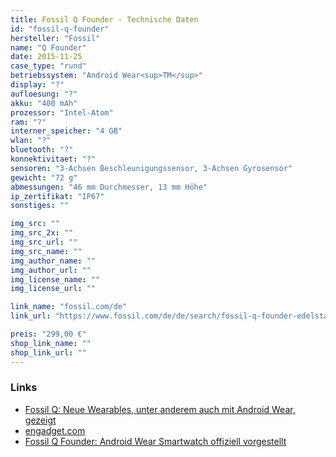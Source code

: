 ```yaml
---
title: Fossil Q Founder - Technische Daten
id: "fossil-q-founder"
hersteller: "Fossil"
name: "Q Founder"
date: 2015-11-25
case_type: "rund"
betriebssystem: "Android Wear<sup>TM</sup>"
display: "?"
aufloesung: "?"
akku: "400 mAh"
prozessor: "Intel-Atom"
ram: "?"
interner_speicher: "4 GB"
wlan: "?"
bluetooth: "?"
konnektivitaet: "?"
sensoren: "3-Achsen Beschleunigungssensor, 3-Achsen Gyrosensor"
gewicht: "72 g"
abmessungen: "46 mm Durchmesser, 13 mm Höhe"
ip_zertifikat: "IP67"
sonstiges: ""

img_src: ""
img_src_2x: ""
img_src_url: ""
img_src_name: ""
img_author_name: ""
img_author_url: ""
img_license_name: ""
img_license_url: ""

link_name: "fossil.com/de"
link_url: "https://www.fossil.com/de/de/search/fossil-q-founder-edelstahl-sku-ftw20002p.html"

preis: "299,00 €"
shop_link_name: ""
shop_link_url: ""
---
```


### Links
* [Fossil Q: Neue Wearables, unter anderem auch mit Android Wear, gezeigt](http://www.mobiflip.de/fossil-q-neue-wearables-android/)
* [engadget.com](http://www.engadget.com/2015/08/18/fossil-intel-connected-accessories/)
* [Fossil Q Founder: Android Wear Smartwatch offiziell vorgestellt](http://www.mobilegeeks.de/artikel/fossil-q-founder/)
